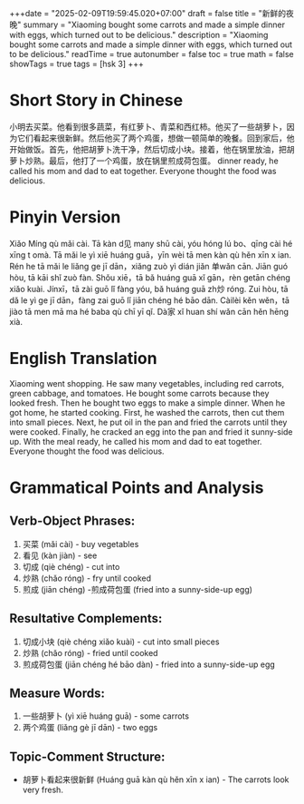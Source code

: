 +++date = "2025-02-09T19:59:45.020+07:00"
draft = false
title = "新鲜的夜晚"
summary = "Xiaoming bought some carrots and made a simple dinner with eggs, which turned out to be delicious."
description = "Xiaoming bought some carrots and made a simple dinner with eggs, which turned out to be delicious."
readTime = true
autonumber = false
toc = true
math = false
showTags = true
tags = [hsk 3]
+++



# Short Story in Chinese  

小明去买菜。他看到很多蔬菜，有红萝卜、青菜和西红柿。他买了一些胡萝卜，因为它们看起来很新鲜。然后他买了两个鸡蛋，想做一顿简单的晚餐。回到家后，他开始做饭。首先，他把胡萝卜洗干净，然后切成小块。接着，他在锅里放油，把胡萝卜炒熟。最后，他打了一个鸡蛋，放在锅里煎成荷包蛋。 dinner ready, he called his mom and dad to eat together. Everyone thought the food was delicious.  

# Pinyin Version  

Xiǎo Míng qù mǎi cài. Tā kàn d见 many shū cài, yóu hóng lú bo、qīng cài hé xīng t omà. Tā mǎi le yì xiē huáng guā，yīn wèi tā men kàn qù hěn xīn x ian. Rén he tā mǎi le liǎng ge jī dān，xiǎng zuò yì dián jiǎn 单wǎn cān. Jiān guó hòu, tā kāi shǐ zuò fàn. Shǒu xiē，tā bǎ huáng guā xǐ gān，rèn getān chéng xiǎo kuài. Jínxī，tā zài guō lǐ fàng yóu, bǎ huáng guā zh炒 róng. Zui hòu, tā dǎ le yì ge jī dān，fàng zai guō lǐ jiān chéng hé bāo dān. Càilèi kěn wěn，tā jiào tā men mā ma hé baba qù chī yī qǐ. Dà家 xǐ huan shí wǎn cān hěn hēng xià.  

# English Translation  

Xiaoming went shopping. He saw many vegetables, including red carrots, green cabbage, and tomatoes. He bought some carrots because they looked fresh. Then he bought two eggs to make a simple dinner. When he got home, he started cooking. First, he washed the carrots, then cut them into small pieces. Next, he put oil in the pan and fried the carrots until they were cooked. Finally, he cracked an egg into the pan and fried it sunny-side up. With the meal ready, he called his mom and dad to eat together. Everyone thought the food was delicious.  

# Grammatical Points and Analysis  
## Verb-Object Phrases:  
1. 买菜 (mǎi cài) - buy vegetables  
2. 看见 (kàn jiàn) - see  
3. 切成 (qiè chéng) - cut into  
4. 炒熟 (chǎo róng) - fry until cooked  
5. 煎成 (jiān chéng) -煎成荷包蛋 (fried into a sunny-side-up egg)  

## Resultative Complements:  
1. 切成小块 (qiè chéng xiǎo kuài) - cut into small pieces  
2. 炒熟 (chǎo róng) - fried until cooked  
3. 煎成荷包蛋 (jiān chéng hé bāo dàn) - fried into a sunny-side-up egg  

## Measure Words:  
1. 一些胡萝卜 (yì xiē huáng guā) - some carrots  
2. 两个鸡蛋 (liǎng gè jī dān) - two eggs  

## Topic-Comment Structure:  
- 胡萝卜看起来很新鲜 (Huáng guā kàn qù hěn xīn x ian) - The carrots look very fresh.